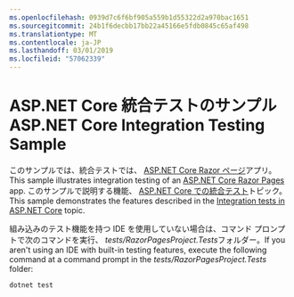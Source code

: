 ```yaml
---
ms.openlocfilehash: 0939d7c6f6bf905a559b1d55322d2a970bac1651
ms.sourcegitcommit: 24b1f6decbb17bb22a45166e5fdb0845c65af498
ms.translationtype: MT
ms.contentlocale: ja-JP
ms.lasthandoff: 03/01/2019
ms.locfileid: "57062339"
---
```

# <a name="aspnet-core-integration-testing-sample"></a><span data-ttu-id="e0476-101">ASP.NET Core 統合テストのサンプル</span><span class="sxs-lookup"><span data-stu-id="e0476-101">ASP.NET Core Integration Testing Sample</span></span>

<span data-ttu-id="e0476-102">このサンプルでは、統合テストでは、 [ASP.NET Core Razor ページ](https://docs.microsoft.com/aspnet/core/mvc/razor-pages)アプリ。</span><span class="sxs-lookup"><span data-stu-id="e0476-102">This sample illustrates integration testing of an [ASP.NET Core Razor Pages](https://docs.microsoft.com/aspnet/core/mvc/razor-pages) app.</span></span> <span data-ttu-id="e0476-103">このサンプルで説明する機能、 [ASP.NET Core での統合テスト](https://docs.microsoft.com/aspnet/core/test/integration-tests)トピック。</span><span class="sxs-lookup"><span data-stu-id="e0476-103">This sample demonstrates the features described in the [Integration tests in ASP.NET Core](https://docs.microsoft.com/aspnet/core/test/integration-tests) topic.</span></span>

<span data-ttu-id="e0476-104">組み込みのテスト機能を持つ IDE を使用していない場合は、コマンド プロンプトで次のコマンドを実行、 *tests/RazorPagesProject.Tests*フォルダー。</span><span class="sxs-lookup"><span data-stu-id="e0476-104">If you aren't using an IDE with built-in testing features, execute the following command at a command prompt in the *tests/RazorPagesProject.Tests* folder:</span></span>

```console
dotnet test
```
